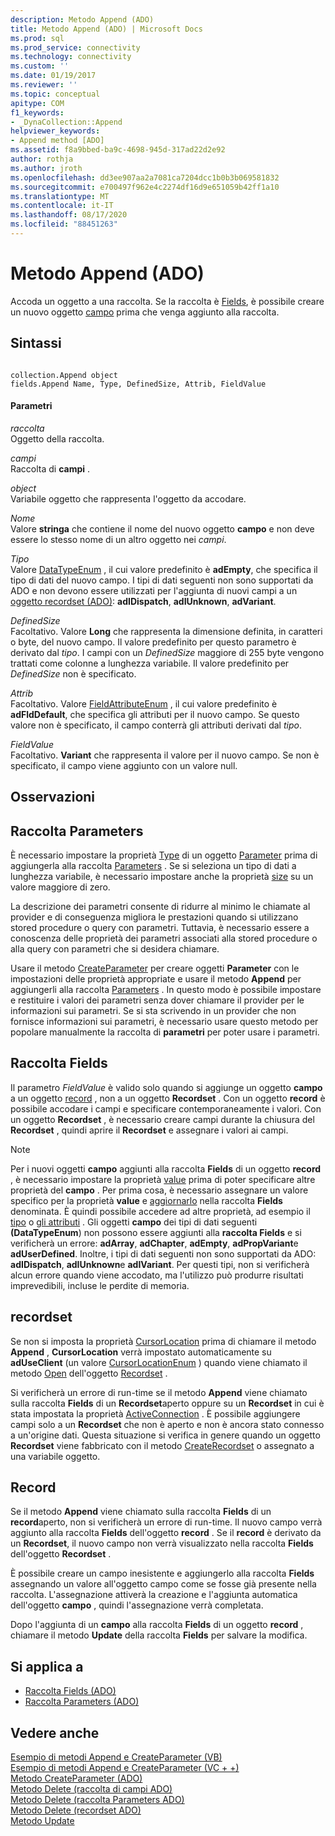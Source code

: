```yaml
---
description: Metodo Append (ADO)
title: Metodo Append (ADO) | Microsoft Docs
ms.prod: sql
ms.prod_service: connectivity
ms.technology: connectivity
ms.custom: ''
ms.date: 01/19/2017
ms.reviewer: ''
ms.topic: conceptual
apitype: COM
f1_keywords:
- _DynaCollection::Append
helpviewer_keywords:
- Append method [ADO]
ms.assetid: f8a9bbed-ba9c-4698-945d-317ad22d2e92
author: rothja
ms.author: jroth
ms.openlocfilehash: dd3ee907aa2a7081ca7204dcc1b0b3b069581832
ms.sourcegitcommit: e700497f962e4c2274df16d9e651059b42ff1a10
ms.translationtype: MT
ms.contentlocale: it-IT
ms.lasthandoff: 08/17/2020
ms.locfileid: "88451263"
---
```

# <a name="append-method-ado"></a>Metodo Append (ADO)
Accoda un oggetto a una raccolta. Se la raccolta è [Fields](../../../ado/reference/ado-api/fields-collection-ado.md), è possibile creare un nuovo oggetto [campo](../../../ado/reference/ado-api/field-object.md) prima che venga aggiunto alla raccolta.  
  
## <a name="syntax"></a>Sintassi  
  
```  
  
collection.Append object  
fields.Append Name, Type, DefinedSize, Attrib, FieldValue  
```  
  
#### <a name="parameters"></a>Parametri  
 *raccolta*  
 Oggetto della raccolta.  
  
 *campi*  
 Raccolta di **campi** .  
  
 *object*  
 Variabile oggetto che rappresenta l'oggetto da accodare.  
  
 *Nome*  
 Valore **stringa** che contiene il nome del nuovo oggetto **campo** e non deve essere lo stesso nome di un altro oggetto nei *campi*.  
  
 *Tipo*  
 Valore [DataTypeEnum](../../../ado/reference/ado-api/datatypeenum.md) , il cui valore predefinito è **adEmpty**, che specifica il tipo di dati del nuovo campo. I tipi di dati seguenti non sono supportati da ADO e non devono essere utilizzati per l'aggiunta di nuovi campi a un [oggetto recordset (ADO)](../../../ado/reference/ado-api/recordset-object-ado.md): **adIDispatch**, **adIUnknown**, **adVariant**.  
  
 *DefinedSize*  
 Facoltativo. Valore **Long** che rappresenta la dimensione definita, in caratteri o byte, del nuovo campo. Il valore predefinito per questo parametro è derivato dal *tipo*. I campi con un *DefinedSize* maggiore di 255 byte vengono trattati come colonne a lunghezza variabile. Il valore predefinito per *DefinedSize* non è specificato.  
  
 *Attrib*  
 Facoltativo. Valore [FieldAttributeEnum](../../../ado/reference/ado-api/fieldattributeenum.md) , il cui valore predefinito è **adFldDefault**, che specifica gli attributi per il nuovo campo. Se questo valore non è specificato, il campo conterrà gli attributi derivati dal *tipo*.  
  
 *FieldValue*  
 Facoltativo. **Variant** che rappresenta il valore per il nuovo campo. Se non è specificato, il campo viene aggiunto con un valore null.  
  
## <a name="remarks"></a>Osservazioni  
  
## <a name="parameters-collection"></a>Raccolta Parameters  
 È necessario impostare la proprietà [Type](../../../ado/reference/ado-api/type-property-ado.md) di un oggetto [Parameter](../../../ado/reference/ado-api/parameter-object.md) prima di aggiungerla alla raccolta [Parameters](../../../ado/reference/ado-api/parameters-collection-ado.md) . Se si seleziona un tipo di dati a lunghezza variabile, è necessario impostare anche la proprietà [size](../../../ado/reference/ado-api/size-property-ado-parameter.md) su un valore maggiore di zero.  
  
 La descrizione dei parametri consente di ridurre al minimo le chiamate al provider e di conseguenza migliora le prestazioni quando si utilizzano stored procedure o query con parametri. Tuttavia, è necessario essere a conoscenza delle proprietà dei parametri associati alla stored procedure o alla query con parametri che si desidera chiamare.  
  
 Usare il metodo [CreateParameter](../../../ado/reference/ado-api/createparameter-method-ado.md) per creare oggetti **Parameter** con le impostazioni delle proprietà appropriate e usare il metodo **Append** per aggiungerli alla raccolta [Parameters](../../../ado/reference/ado-api/parameters-collection-ado.md) . In questo modo è possibile impostare e restituire i valori dei parametri senza dover chiamare il provider per le informazioni sui parametri. Se si sta scrivendo in un provider che non fornisce informazioni sui parametri, è necessario usare questo metodo per popolare manualmente la raccolta di **parametri** per poter usare i parametri.  
  
## <a name="fields-collection"></a>Raccolta Fields  
 Il parametro *FieldValue* è valido solo quando si aggiunge un oggetto **campo** a un oggetto [record](../../../ado/reference/ado-api/record-object-ado.md) , non a un oggetto **Recordset** . Con un oggetto **record** è possibile accodare i campi e specificare contemporaneamente i valori. Con un oggetto **Recordset** , è necessario creare campi durante la chiusura del **Recordset** , quindi aprire il **Recordset** e assegnare i valori ai campi.  
  
> [!NOTE]
>  Per i nuovi oggetti **campo** aggiunti alla raccolta **Fields** di un oggetto **record** , è necessario impostare la proprietà [value](../../../ado/reference/ado-api/value-property-ado.md) prima di poter specificare altre proprietà del **campo** . Per prima cosa, è necessario assegnare un valore specifico per la proprietà **value** e [aggiornarlo](../../../ado/reference/ado-api/update-method.md) nella raccolta **Fields** denominata. È quindi possibile accedere ad altre proprietà, ad esempio il [tipo](../../../ado/reference/ado-api/type-property-ado.md) o [gli attributi](../../../ado/reference/ado-api/attributes-property-ado.md) . Gli oggetti **campo** dei tipi di dati seguenti **(DataTypeEnum**) non possono essere aggiunti alla **raccolta Fields** e si verificherà un errore: **adArray**, **adChapter**, **adEmpty**, **adPropVariant**e **adUserDefined**. Inoltre, i tipi di dati seguenti non sono supportati da ADO: **adIDispatch**, **adIUnknown**e **adIVariant**. Per questi tipi, non si verificherà alcun errore quando viene accodato, ma l'utilizzo può produrre risultati imprevedibili, incluse le perdite di memoria.  
  
## <a name="recordset"></a>recordset  
 Se non si imposta la proprietà [CursorLocation](../../../ado/reference/ado-api/cursorlocation-property-ado.md) prima di chiamare il metodo **Append** , **CursorLocation** verrà impostato automaticamente su **adUseClient** (un valore [CursorLocationEnum](../../../ado/reference/ado-api/cursorlocationenum.md) ) quando viene chiamato il metodo [Open](../../../ado/reference/ado-api/open-method-ado-recordset.md) dell'oggetto [Recordset](../../../ado/reference/ado-api/recordset-object-ado.md) .  
  
 Si verificherà un errore di run-time se il metodo **Append** viene chiamato sulla raccolta **Fields** di un **Recordset**aperto oppure su un **Recordset** in cui è stata impostata la proprietà [ActiveConnection](../../../ado/reference/ado-api/activeconnection-property-ado.md) . È possibile aggiungere campi solo a un **Recordset** che non è aperto e non è ancora stato connesso a un'origine dati. Questa situazione si verifica in genere quando un oggetto **Recordset** viene fabbricato con il metodo [CreateRecordset](../../../ado/reference/rds-api/createrecordset-method-rds.md) o assegnato a una variabile oggetto.  
  
## <a name="record"></a>Record  
 Se il metodo **Append** viene chiamato sulla raccolta **Fields** di un **record**aperto, non si verificherà un errore di run-time. Il nuovo campo verrà aggiunto alla raccolta **Fields** dell'oggetto **record** . Se il **record** è derivato da un **Recordset**, il nuovo campo non verrà visualizzato nella raccolta **Fields** dell'oggetto **Recordset** .  
  
 È possibile creare un campo inesistente e aggiungerlo alla raccolta **Fields** assegnando un valore all'oggetto campo come se fosse già presente nella raccolta. L'assegnazione attiverà la creazione e l'aggiunta automatica dell'oggetto **campo** , quindi l'assegnazione verrà completata.  
  
 Dopo l'aggiunta di un **campo** alla raccolta **Fields** di un oggetto **record** , chiamare il metodo **Update** della raccolta **Fields** per salvare la modifica.  
  
## <a name="applies-to"></a>Si applica a  
  
- [Raccolta Fields (ADO)](../../../ado/reference/ado-api/fields-collection-ado.md)  
- [Raccolta Parameters (ADO)](../../../ado/reference/ado-api/parameters-collection-ado.md)  
  
## <a name="see-also"></a>Vedere anche  
 [Esempio di metodi Append e CreateParameter (VB)](../../../ado/reference/ado-api/append-and-createparameter-methods-example-vb.md)   
 [Esempio di metodi Append e CreateParameter (VC + +)](../../../ado/reference/ado-api/append-and-createparameter-methods-example-vc.md)   
 [Metodo CreateParameter (ADO)](../../../ado/reference/ado-api/createparameter-method-ado.md)   
 [Metodo Delete (raccolta di campi ADO)](../../../ado/reference/ado-api/delete-method-ado-fields-collection.md)   
 [Metodo Delete (raccolta Parameters ADO)](../../../ado/reference/ado-api/delete-method-ado-parameters-collection.md)   
 [Metodo Delete (recordset ADO)](../../../ado/reference/ado-api/delete-method-ado-recordset.md)   
 [Metodo Update](../../../ado/reference/ado-api/update-method.md)
